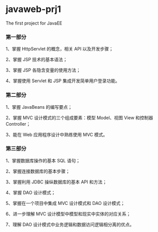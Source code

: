 # javaweb-prj1
The first project for JavaEE

### 第一部分

1、掌握 HttpServlet 的概念，相关 API 以及开发步骤； 

2、掌握 JSP 技术的基本语法； 

3、掌握 JSP 各隐含变量的使用方法； 

4、掌握使用 Servlet 和 JSP 集成开发简单用户登录功能。

### 第二部分

1、掌握 JavaBeans 的编写要点；

2、掌握 MVC 设计模式的三个组成要素：模型 Model、视图 View 和控制器 Controller；

3、能在 Web 应用程序设计中熟练使用 MVC 模式。

### 第三部分

1、掌握数据库操作的基本 SQL 语句；

2、掌握连接数据库的基本步骤； 

3、掌握利用 JDBC 操纵数据库的基本 API 和方法； 

4、掌握 DAO 设计模式； 

5、掌握在一个项目中集成 MVC 设计模式和 DAO 设计模式；

6、进一步理解 MVC 设计模型中模型和现实中实体的对应关系；

7、理解 DAO 设计模式中业务逻辑和数据访问逻辑相分离的优点。
